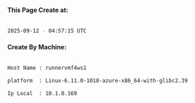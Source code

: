 
   
#### This Page Create at:

```bash

2025-09-12 - 04:57:15 UTC

```

#### Create By Machine:

```bash

Host Name : runnervmf4ws1

platform  : Linux-6.11.0-1018-azure-x86_64-with-glibc2.39

Ip Local  : 10.1.0.169

```

